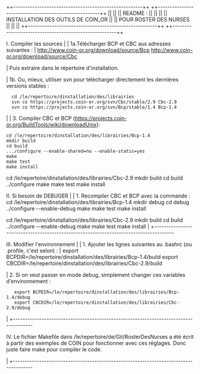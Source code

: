 ++------------------------------------------------------++
++------------------------------------------------------++
||                                                      ||
||  README :                                            ||
||                                                      ||
||       INSTALLATION DES OUTILS DE COIN_OR             ||
||             POUR ROSTER DES NURSES   	              ||
||                                                      ||
++------------------------------------------------------++
++------------------------------------------------------++



I. Compiler les sources
  |
  | 1a.Télécharger BCP et CBC aux adresses suivantes :
  |
       http://www.coin-or.org/download/source/Bcp
       http://www.coin-or.org/download/source/Cbc

  |  Puis extraire dans le répertoire d'installation.

  | 1b. Ou, mieux, utiliser svn pour télécharger directement les dernières versions stables : 

      cd /le/repertoire/dinstallation/des/librairies
      svn co https://projects.coin-or.org/svn/Cbc/stable/2.9 Cbc-2.9
      svn co https://projects.coin-or.org/svn/Bcp/stable/1.4 Bcp-1.4
  |
  | 3. Compiler CBC et BCP (https://projects.coin-or.org/BuildTools/wiki/downloadUnix):

	cd /le/repertoire/dinstallation/des/librairies/Bcp-1.4
	mkdir build
	cd build
	.../configure --enable-shared=no --enable-static=yes
	make
	make test
	make install

  cd /le/repertoire/dinstallation/des/librairies/Cbc-2.9
  mkdir build
  cd build
  ../configure
  make
  make test
  make install

  II. Si besoin de DEBUGER
  |
  | 1. Recompiler CBC et BCP avec la commande :
  cd /le/repertoire/dinstallation/des/librairies/Bcp-1.4
  mkdir debug
  cd debug
  ../configure --enable-debug
  make
  make test
  make install

  cd /le/repertoire/dinstallation/des/librairies/Cbc-2.9
  mkdir build
  cd build
  ../configure --enable-debug
  make
  make test
  make install
  |
  +--------------------------------------------------------------------------------------


III. Modifier l'environnement
  |
  | 1. Ajouter les lignes suivantes au .bashrc (ou .profile, c'est selon) :
  |
       export BCPDIR=/le/repertoire/dinstallation/des/librairies/Bcp-1.4/build
       export CBCDIR=/le/repertoire/dinstallation/des/librairies/Cbc-2.9/build

  | 2. Si on veut passer en mode debug, simplement changer ces  variables d'environnement :

       export BCPDIR=/le/repertoire/dinstallation/des/librairies/Bcp-1.4/debug
       export CBCDIR=/le/repertoire/dinstallation/des/librairies/Cbc-2.9/debug
  |
  +--------------------------------------------------------------------------------------


IV. Le fichier Makefile dans /le/repertoire/de/Git/RosterDesNurses a été écrit à partir des exemples de COIN pour fonctionner avec ces réglages. Donc juste faire make pour compiler le code.

  |
  +--------------------------------------------------------------------------------------
